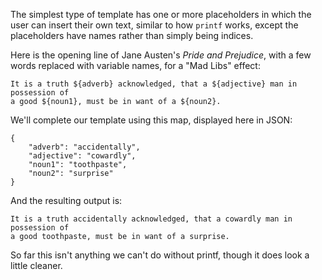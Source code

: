 The simplest type of template has one or more placeholders in which the user can insert their own text, similar to how `printf` works, except the placeholders have names rather than simply being indices.

Here is the opening line of Jane Austen's *Pride and Prejudice*, with a few words replaced with variable names, for a "Mad Libs" effect:
```
It is a truth ${adverb} acknowledged, that a ${adjective} man in possession of
a good ${noun1}, must be in want of a ${noun2}.
```

We'll complete our template using this map, displayed here in JSON:
```
{
	"adverb": "accidentally",
	"adjective": "cowardly",
	"noun1": "toothpaste",
	"noun2": "surprise"
}
```

And the resulting output is:
```
It is a truth accidentally acknowledged, that a cowardly man in possession of
a good toothpaste, must be in want of a surprise.
```

So far this isn't anything we can't do without printf, though it does look a little cleaner.